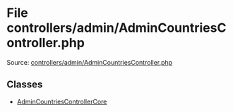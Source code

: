 File controllers/admin/AdminCountriesController.php
=========

Source: [controllers/admin/AdminCountriesController.php](https://github.com/PrestaShop/PrestaShop/blob/1.5.5.0/controllers/admin/AdminCountriesController.php)


Classes
-------

* [AdminCountriesControllerCore](class.AdminCountriesControllerCore.md)

